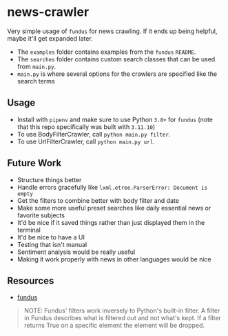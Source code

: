 # news-crawler

Very simple usage of `fundus` for news crawling. If it ends up being helpful, maybe it'll get expanded later.

- The `examples` folder contains examples from the `fundus` `README`.
- The `searches` folder contains custom search classes that can be used from `main.py`.
- `main.py` is where several options for the crawlers are specified like the search terms

## Usage
- Install with `pipenv` and make sure to use Python `3.8+` for `fundus` (note that this repo specifically was built with `3.11.10`)
- To use BodyFilterCrawler, call `python main.py filter`.
- To use UrlFilterCrawler, call `python main.py url`.

## Future Work
- Structure things better
- Handle errors gracefully like `lxml.etree.ParserError: Document is empty`
- Get the filters to combine better with body filter and date
- Make some more useful preset searches like daily essential news or favorite subjects
- It'd be nice if it saved things rather than just displayed them in the terminal
- It'd be nice to have a UI
- Testing that isn't manual
- Sentiment analysis would be really useful
- Making it work properly with news in other languages would be nice

## Resources
- [fundus](https://github.com/flairNLP/fundus)

> NOTE: Fundus' filters work inversely to Python's built-in filter. A filter in Fundus describes what is filtered out and not what's kept. If a filter returns True on a specific element the element will be dropped.